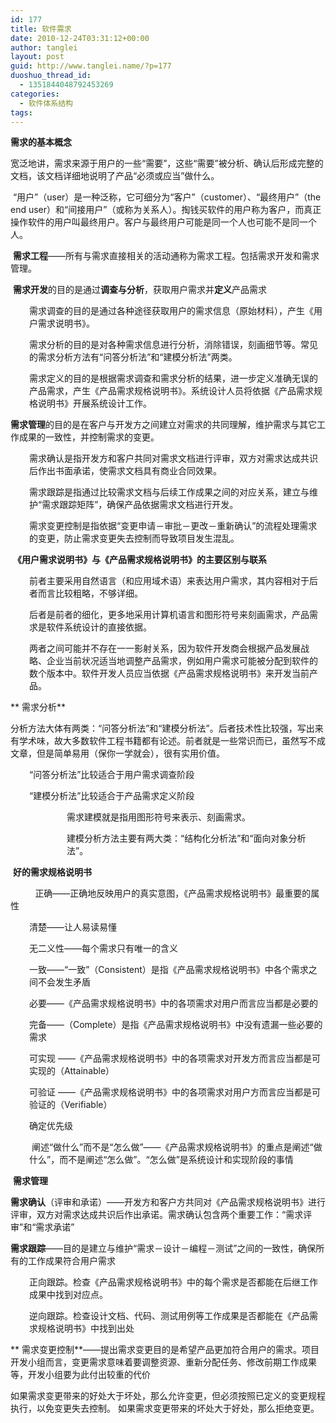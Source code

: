 ```yaml
---
id: 177
title: 软件需求
date: 2010-12-24T03:31:12+00:00
author: tanglei
layout: post
guid: http://www.tanglei.name/?p=177
duoshuo_thread_id:
  - 1351844048792453269
categories:
  - 软件体系结构
tags:
---
```

**需求的基本概念**

宽泛地讲，需求来源于用户的一些“需要”，这些“需要”被分析、确认后形成完整的文档，该文档详细地说明了产品“必须或应当”做什么。

 “用户”（user）是一种泛称，它可细分为“客户”（customer）、“最终用户”（the end user）和“间接用户”（或称为关系人）。掏钱买软件的用户称为客户，而真正操作软件的用户叫最终用户。客户与最终用户可能是同一个人也可能不是同一个人。

 **需求工程**——所有与需求直接相关的活动通称为需求工程。包括需求开发和需求管理。

 **需求开发**的目的是通过**调查与分析**，获取用户需求并**定义**产品需求

<p style="padding-left: 30px;">
  需求调查的目的是通过各种途径获取用户的需求信息（原始材料），产生《用户需求说明书》。
</p>

<p style="padding-left: 30px;">
  需求分析的目的是对各种需求信息进行分析，消除错误，刻画细节等。常见的需求分析方法有“问答分析法”和“建模分析法”两类。
</p>

<p style="padding-left: 30px;">
  需求定义的目的是根据需求调查和需求分析的结果，进一步定义准确无误的产品需求，产生《产品需求规格说明书》。系统设计人员将依据《产品需求规格说明书》开展系统设计工作。
</p>

**需求管理**的目的是在客户与开发方之间建立对需求的共同理解，维护需求与其它工作成果的一致性，并控制需求的变更。

<p style="padding-left: 30px;">
  需求确认是指开发方和客户共同对需求文档进行评审，双方对需求达成共识后作出书面承诺，使需求文档具有商业合同效果。
</p>

<p style="padding-left: 30px;">
  需求跟踪是指通过比较需求文档与后续工作成果之间的对应关系，建立与维护“需求跟踪矩阵”，确保产品依据需求文档进行开发。
</p>

<p style="padding-left: 30px;">
  需求变更控制是指依据“变更申请－审批－更改－重新确认”的流程处理需求的变更，防止需求变更失去控制而导致项目发生混乱。
</p>

 **《用户需求说明书》与《产品需求规格说明书》的主要区别与联系**

<p style="padding-left: 30px;">
  前者主要采用自然语言（和应用域术语）来表达用户需求，其内容相对于后者而言比较粗略，不够详细。
</p>

<p style="padding-left: 30px;">
  后者是前者的细化，更多地采用计算机语言和图形符号来刻画需求，产品需求是软件系统设计的直接依据。
</p>

<p style="padding-left: 30px;">
  两者之间可能并不存在一一影射关系，因为软件开发商会根据产品发展战略、企业当前状况适当地调整产品需求，例如用户需求可能被分配到软件的数个版本中。软件开发人员应当依据《产品需求规格说明书》来开发当前产品。
</p>

** 需求分析**

分析方法大体有两类：“问答分析法”和“建模分析法”。后者技术性比较强，写出来有学术味，故大多数软件工程书籍都有论述。前者就是一些常识而已，虽然写不成文章，但是简单易用（保你一学就会），很有实用价值。

<p style="padding-left: 30px;">
  “问答分析法”比较适合于用户需求调查阶段
</p>

<p style="padding-left: 30px;">
  “建模分析法”比较适合于产品需求定义阶段
</p>

<p style="padding-left: 90px;">
  需求建模就是指用图形符号来表示、刻画需求。
</p>

<p style="padding-left: 90px;">
  建模分析方法主要有两大类：“结构化分析法”和“面向对象分析法”。
</p>

 **好的需求规格说明书**

          正确——正确地反映用户的真实意图，《产品需求规格说明书》最重要的属性

<p style="padding-left: 30px;">
  清楚——让人易读易懂
</p>

<p style="padding-left: 30px;">
  无二义性——每个需求只有唯一的含义
</p>

<p style="padding-left: 30px;">
  一致——“一致”（Consistent）是指《产品需求规格说明书》中各个需求之间不会发生矛盾
</p>

<p style="padding-left: 30px;">
  必要——《产品需求规格说明书》中的各项需求对用户而言应当都是必要的
</p>

<p style="padding-left: 30px;">
  完备——（Complete）是指《产品需求规格说明书》中没有遗漏一些必要的需求
</p>

<p style="padding-left: 30px;">
  可实现 ——《产品需求规格说明书》中的各项需求对开发方而言应当都是可实现的（Attainable）
</p>

<p style="padding-left: 30px;">
  可验证 ——《产品需求规格说明书》中的各项需求对用户方而言应当都是可验证的（Verifiable）
</p>

<p style="padding-left: 30px;">
  确定优先级
</p>

<p style="padding-left: 30px;">
   阐述“做什么”而不是“怎么做”——《产品需求规格说明书》的重点是阐述“做什么”，而不是阐述“怎么做”。“怎么做”是系统设计和实现阶段的事情
</p>

 **需求管理** 

**需求确认**（评审和承诺）——开发方和客户方共同对《产品需求规格说明书》进行评审，双方对需求达成共识后作出承诺。需求确认包含两个重要工作：“需求评审”和“需求承诺”

**需求跟踪**——目的是建立与维护“需求－设计－编程－测试”之间的一致性，确保所有的工作成果符合用户需求

<p style="padding-left: 30px;">
  正向跟踪。检查《产品需求规格说明书》中的每个需求是否都能在后继工作成果中找到对应点。
</p>

<p style="padding-left: 30px;">
  逆向跟踪。检查设计文档、代码、测试用例等工作成果是否都能在《产品需求规格说明书》中找到出处
</p>

** 需求变更控制**——提出需求变更目的是希望产品更加符合用户的需求。项目开发小组而言，变更需求意味着要调整资源、重新分配任务、修改前期工作成果等，开发小组要为此付出较重的代价

如果需求变更带来的好处大于坏处，那么允许变更，但必须按照已定义的变更规程执行，以免变更失去控制。 如果需求变更带来的坏处大于好处，那么拒绝变更。
